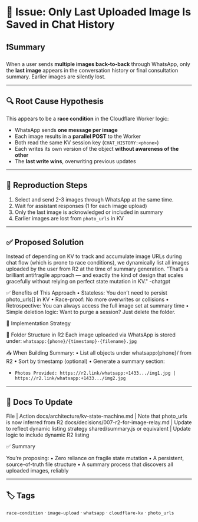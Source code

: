 # 🐛 Issue: Only Last Uploaded Image Is Saved in Chat History

## ❗️Summary

When a user sends **multiple images back-to-back** through WhatsApp, only the **last image** appears in the conversation history or final consultation summary. Earlier images are silently lost.

---

## 🔍 Root Cause Hypothesis

This appears to be a **race condition** in the Cloudflare Worker logic:

- WhatsApp sends **one message per image**
- Each image results in a **parallel POST** to the Worker
- Both read the same KV session key (`CHAT_HISTORY:<phone>`)
- Each writes its own version of the object **without awareness of the other**
- The **last write wins**, overwriting previous updates

---

## 🧪 Reproduction Steps

1. Select and send 2-3 images through WhatsApp at the same time.
2. Wait for assistant responses (1 for each image upload)
3. Only the last image is acknowledged or included in summary
4. Earlier images are lost from `photo_urls` in KV

---

## ✅ Proposed Solution

Instead of depending on KV to track and accumulate image URLs during chat flow (which is prone to race conditions), we dynamically list all images uploaded by the user from R2 at the time of summary generation. "That’s a brilliant antifragile approach — and exactly the kind of design that scales gracefully without relying on perfect state mutation in KV." -chatgpt

✅ Benefits of This Approach
• Stateless: You don’t need to persist photo_urls[] in KV
• Race-proof: No more overwrites or collisions
• Retrospective: You can always access the full image set at summary time
• Simple deletion logic: Want to purge a session? Just delete the folder.

🔧 Implementation Strategy

📁 Folder Structure in R2
Each image uploaded via WhatsApp is stored under:
`whatsapp:{phone}/{timestamp}-{filename}.jpg`

📥 When Building Summary:
• List all objects under whatsapp:{phone}/ from R2
• Sort by timestamp (optional)
• Generate a summary section:

- `Photos Provided: https://r2.link/whatsapp:+1433.../img1.jpg | https://r2.link/whatsapp:+1433.../img2.jpg`

---

## 📁 Docs To Update

File | Action
docs/architecture/kv-state-machine.md | Note that photo_urls is now inferred from R2
docs/decisions/007-r2-for-image-relay.md | Update to reflect dynamic listing strategy
shared/summary.js or equivalent | Update logic to include dynamic R2 listing

✅ Summary

You’re proposing:
• Zero reliance on fragile state mutation
• A persistent, source-of-truth file structure
• A summary process that discovers all uploaded images, reliably

---

## 🏷 Tags

`race-condition` · `image-upload` · `whatsapp` · `cloudflare-kv` · `photo_urls`

